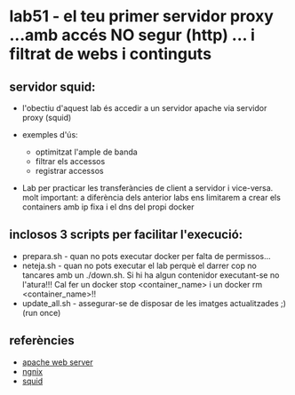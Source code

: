 # lab51 - el teu primer servidor proxy ...amb accés NO segur (http) ... i filtrat de webs i continguts
## servidor squid: 

- l'obectiu d'aquest lab és accedir a un servidor apache via servidor proxy (squid)

- exemples d'ús: 
  - optimitzat l'ample de banda
  - filtrar els accessos 
  - registrar accessos

- Lab per practicar les transferàncies de client a servidor i vice-versa.
molt important: a diferència dels anterior labs ens limitarem a crear els containers amb ip fixa i el dns del propi docker


## inclosos 3 scripts per facilitar l'execució:

- prepara.sh - quan no pots executar docker per falta de permissos...
- neteja.sh - quan no pots executar el lab perquè el darrer cop no tancares amb un ./down.sh. Si hi ha algun contenidor executant-se no l'atura!!! Cal fer un docker stop <container_name>  i un docker rm <container_name>!!
- update_all.sh - assegurar-se de disposar de les imatges actualitzades ;) (run once)

## referències
- [apache web server](https://httpd.apache.org/)
- [ngnix](https://www.nginx.com/)
- [squid](http://www.squid-cache.org/)
